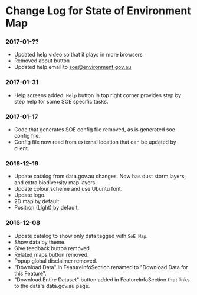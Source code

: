 Change Log for State of Environment Map
=======================================

### 2017-01-??

* Updated help video so that it plays in more browsers
* Removed about button
* Updated help email to soe@environment.gov.au

### 2017-01-31

* Help screens added. `Help` button in top right corner provides step by step help for some SOE specific tasks.

### 2017-01-17

* Code that generates SOE config file removed, as is generated soe config file.
* Config file now read from external location that can be updated by client.

### 2016-12-19

* Update catalog from data.gov.au changes. Now has dust storm layers, and extra biodiversity map layers.
* Update colour scheme and use Ubuntu font.
* Update logo.
* 2D map by default.
* Positron (Light) by default.

### 2016-12-08

* Update catalog to show only data tagged with `SoE Map`.
* Show data by theme.
* Give feedback button removed.
* Related maps button removed.
* Popup global disclaimer removed.
* "Download Data" in FeatureInfoSection renamed to "Download Data for this Feature".
* "Download Entire Dataset" button added in FeatureInfoSection that links to the data's data.gov.au page.
